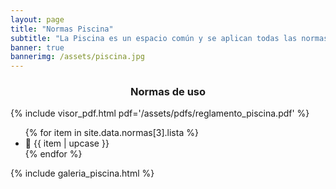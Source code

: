 ```yaml
---
layout: page
title: "Normas Piscina"
subtitle: "La Piscina es un espacio común y se aplican todas las normas internas de convivencia y reglamentos del condominio"
banner: true
bannerimg: /assets/piscina.jpg
---
```


<h3 align="center" class="display-5 text-uppercase">Normas de uso</h3>


{% include visor_pdf.html
	pdf='/assets/pdfs/reglamento_piscina.pdf'
%}

<ul class="list-group list-group-flush py-3">
	{% for item in site.data.normas[3].lista %}
		<li class="list-group-item list-group-item-warning mb-1 shadow">&#x1F4CD; {{ item | upcase }}</li>
	{% endfor %}
</ul>


{% include galeria_piscina.html %}
